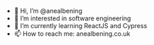 - 👋 Hi, I’m @anealbening
- 👀 I’m interested in software engineering
- 🌱 I’m currently learning ReactJS and Cypress
- 📫 How to reach me: anealbening.co.uk

<!---
anealbening/anealbening is a ✨ special ✨ repository because its `README.md` (this file) appears on your GitHub profile.
You can click the Preview link to take a look at your changes.
--->
